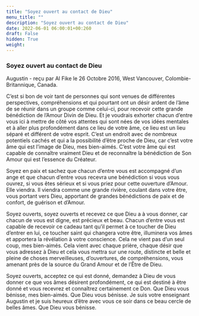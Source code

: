 ```yaml
---
title: "Soyez ouvert au contact de Dieu"
menu_title: ""
description: "Soyez ouvert au contact de Dieu"
date: 2022-06-01 06:00:01+00:260
draft: False
hidden: True
weight:
---
```

### Soyez ouvert au contact de Dieu

Augustin - reçu par Al Fike le 26 Octobre 2016, West Vancouver, Colombie-Britannique, Canada.

C’est si bon de voir tant de personnes qui sont venues de différentes perspectives, compréhensions et qui pourtant ont un désir ardent de l’âme de se réunir dans un groupe comme celui-ci, pour recevoir cette grande bénédiction de l’Amour Divin de Dieu. Et je voudrais exhorter chacun d’entre vous ici à mettre de côté vos attentes qui sont nées de vos idées mentales et à aller plus profondément dans ce lieu de votre âme, ce lieu est un lieu séparé et différent de votre esprit. C’est un endroit avec de nombreux potentiels cachés et qui a la possibilité d’être proche de Dieu, car c’est votre âme qui est l’image de Dieu, mes bien-aimés. C’est votre âme qui est capable de connaître vraiment Dieu et de reconnaître la bénédiction de Son Amour qui est l’essence du Créateur.

Soyez en paix et sachez que chacun d’entre vous est accompagné d’un ange et que chacun d’entre vous recevra une bénédiction si vous vous ouvrez, si vous êtes sérieux et si vous priez pour cette ouverture d’Amour. Elle viendra. Il viendra comme une grande rivière, coulant dans votre être, vous portant vers Dieu, apportant de grandes bénédictions de paix et de confort, de guérison et d’Amour.

Soyez ouverts, soyez ouverts et recevez ce que Dieu a à vous donner, car chacun de vous est digne, est précieux et beau. Chacun d’entre vous est capable de recevoir ce cadeau tant qu’il permet à ce toucher de Dieu d’entrer en lui, ce toucher saint qui changera votre être, illuminera vos âmes et apportera la révélation à votre conscience. Cela ne vient pas d’un seul coup, mes bien-aimés. Cela vient avec chaque prière, chaque désir que vous adressez à Dieu et cela vous mettra sur une route, distincte et belle et pleine de choses merveilleuses, d’ouvertures, de compréhensions, vous amenant près de la source du Grand Amour et de l’Être de Dieu.

Soyez ouverts, acceptez ce qui est donné, demandez à Dieu de vous donner ce que vos âmes désirent profondément, ce qui est destiné à être donné et vous recevrez et connaîtrez certainement ce Don. Que Dieu vous bénisse, mes bien-aimés. Que Dieu vous bénisse. Je suis votre enseignant Augustin et je suis heureux d’être avec vous ce soir dans ce beau cercle de belles âmes. Que Dieu vous bénisse.
